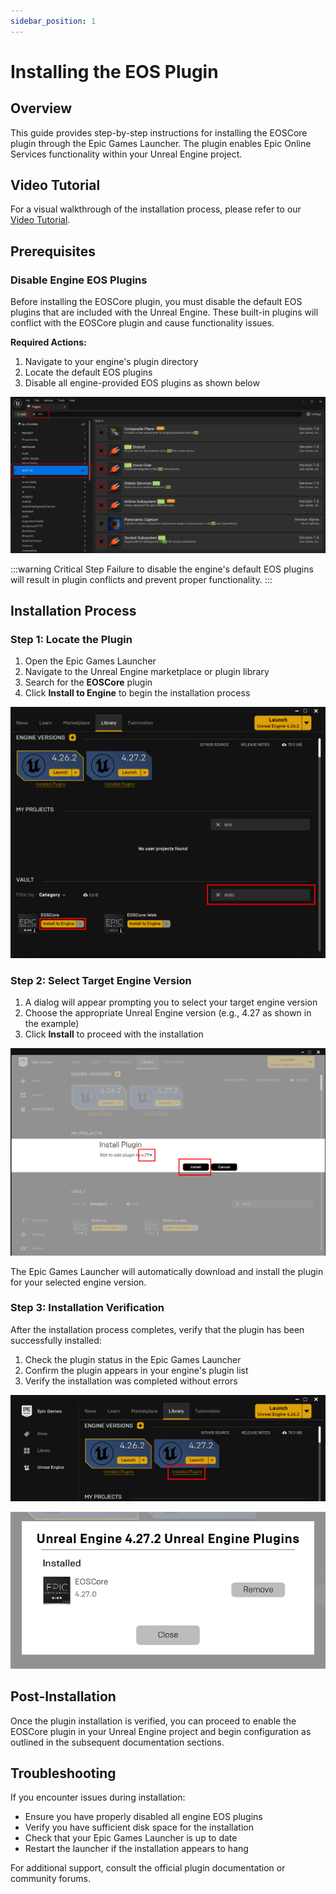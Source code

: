 ```yaml
---
sidebar_position: 1
---
```


# Installing the EOS Plugin

## Overview

This guide provides step-by-step instructions for installing the EOSCore plugin through the Epic Games Launcher. The plugin enables Epic Online Services functionality within your Unreal Engine project.

## Video Tutorial

For a visual walkthrough of the installation process, please refer to our [Video Tutorial](../videos/installing-and-configuring.mdx).

## Prerequisites

### Disable Engine EOS Plugins

Before installing the EOSCore plugin, you must disable the default EOS plugins that are included with the Unreal Engine. These built-in plugins will conflict with the EOSCore plugin and cause functionality issues.

**Required Actions:**
1. Navigate to your engine's plugin directory
2. Locate the default EOS plugins
3. Disable all engine-provided EOS plugins as shown below

![Disabled EOS Plugins](../../../static/img/disabled_eos.jpg)

:::warning Critical Step
Failure to disable the engine's default EOS plugins will result in plugin conflicts and prevent proper functionality.
:::

## Installation Process

### Step 1: Locate the Plugin

1. Open the Epic Games Launcher
2. Navigate to the Unreal Engine marketplace or plugin library
3. Search for the **EOSCore** plugin
4. Click **Install to Engine** to begin the installation process

![EOSCore Plugin Installation](../../../static/img/installing_1.png)

### Step 2: Select Target Engine Version

1. A dialog will appear prompting you to select your target engine version
2. Choose the appropriate Unreal Engine version (e.g., 4.27 as shown in the example)
3. Click **Install** to proceed with the installation

![Engine Version Selection](../../../static/img/installing_2.png)

The Epic Games Launcher will automatically download and install the plugin for your selected engine version.

### Step 3: Installation Verification

After the installation process completes, verify that the plugin has been successfully installed:

1. Check the plugin status in the Epic Games Launcher
2. Confirm the plugin appears in your engine's plugin list
3. Verify the installation was completed without errors

![Installation Verification - Launcher](../../../static/img/installing_3.png)

![Installation Verification - Engine](../../../static/img/installing_4.png)

## Post-Installation

Once the plugin installation is verified, you can proceed to enable the EOSCore plugin in your Unreal Engine project and begin configuration as outlined in the subsequent documentation sections.

## Troubleshooting

If you encounter issues during installation:

- Ensure you have properly disabled all engine EOS plugins
- Verify you have sufficient disk space for the installation
- Check that your Epic Games Launcher is up to date
- Restart the launcher if the installation appears to hang

For additional support, consult the official plugin documentation or community forums.